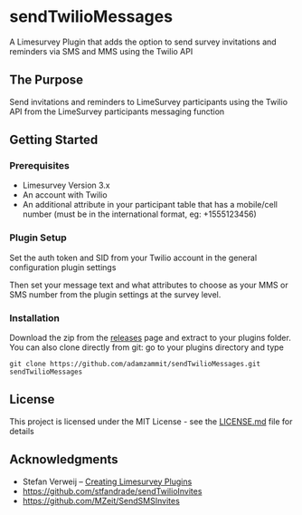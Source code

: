 # sendTwilioMessages

A Limesurvey Plugin that adds the option to send survey invitations and reminders via SMS and MMS using the Twilio API

## The Purpose

Send invitations and reminders to LimeSurvey participants using the Twilio API from the LimeSurvey participants messaging function

## Getting Started

### Prerequisites

* Limesurvey Version 3.x
* An account with Twilio
* An additional attribute in your participant table that has a mobile/cell number (must be in the international format, eg: +1555123456)

### Plugin Setup

Set the auth token and SID from your Twilio account in the general configuration plugin settings

Then set your message text and what attributes to choose as your MMS or SMS number from the plugin settings at the survey level.

### Installation

Download the zip from the [releases](https://github.com/adamzammit/sendTwilioMessages/releases) page and extract to your plugins folder. You can also clone directly from git: go to your plugins directory and type
```
git clone https://github.com/adamzammit/sendTwilioMessages.git sendTwilioMessages
```

## License

This project is licensed under the MIT License - see the [LICENSE.md](LICENSE.md) file for details

## Acknowledgments

* Stefan Verweij – [Creating Limesurvey Plugins](https://medium.com/@evently/creating-limesurvey-plugins-adcdf8d7e334)
* https://github.com/stfandrade/sendTwilioInvites
* https://github.com/MZeit/SendSMSInvites
